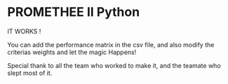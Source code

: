 # PROMETHEE II Python
 
IT WORKS ! 

You can add the performance matrix in the csv file, and also modify the criterias weights and let the magic Happens!


Special thank to all the team who worked to make it, and the teamate who slept most of it.
